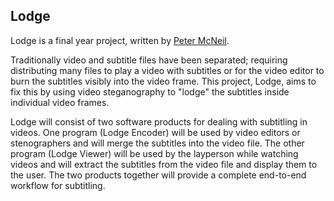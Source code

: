 Lodge
--
Lodge is a final year project, written by [Peter McNeil](https://pop.ski). 

Traditionally video and subtitle files have been separated; requiring distributing many files to play a video with 
subtitles or for the video editor to burn the subtitles visibly into the video frame.
This project, Lodge, aims to fix this by using video steganography to "lodge" the subtitles 
inside individual video frames.

Lodge will consist of two software products for dealing with subtitling in videos. One program (Lodge Encoder) will be 
used by video editors or stenographers and will merge the subtitles into the video file. The other program 
(Lodge Viewer) will be used by the layperson while watching videos and will extract the subtitles from the video file 
and display them to the user. The two products together will provide a complete end-to-end workflow for subtitling.